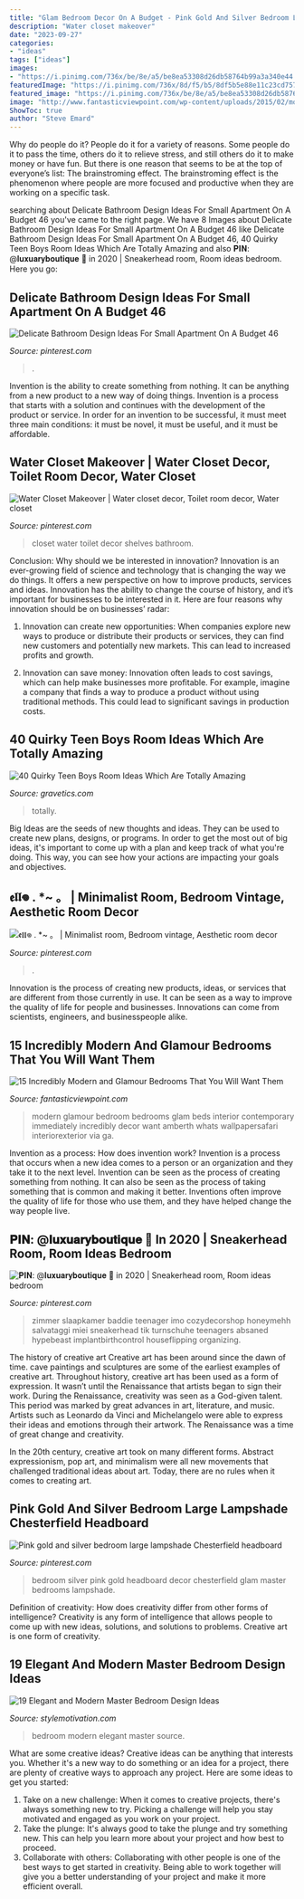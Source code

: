 ```yaml
---
title: "Glam Bedroom Decor On A Budget - Pink Gold And Silver Bedroom Large Lampshade Chesterfield Headboard"
description: "Water closet makeover"
date: "2023-09-27"
categories:
- "ideas"
tags: ["ideas"]
images:
- "https://i.pinimg.com/736x/be/8e/a5/be8ea53308d26db58764b99a3a340e44.jpg"
featuredImage: "https://i.pinimg.com/736x/8d/f5/b5/8df5b5e88e11c23cd7573c9e462c0590.jpg"
featured_image: "https://i.pinimg.com/736x/be/8e/a5/be8ea53308d26db58764b99a3a340e44.jpg"
image: "http://www.fantasticviewpoint.com/wp-content/uploads/2015/02/modern-glamour-bedroom-634x422.jpg"
ShowToc: true
author: "Steve Emard"
---
```



Why do people do it?
People do it for a variety of reasons. Some people do it to pass the time, others do it to relieve stress, and still others do it to make money or have fun. But there is one reason that seems to be at the top of everyone’s list: The brainstroming effect. The brainstroming effect is the phenomenon where people are more focused and productive when they are working on a specific task.

	

		
searching about Delicate Bathroom Design Ideas For Small Apartment On A Budget 46 you've came to the right page. We have 8 Images about Delicate Bathroom Design Ideas For Small Apartment On A Budget 46 like Delicate Bathroom Design Ideas For Small Apartment On A Budget 46, 40 Quirky Teen Boys Room Ideas Which Are Totally Amazing and also 𝐏𝐈𝐍: @𝐥𝐮𝐱𝐮𝐚𝐫𝐲𝐛𝐨𝐮𝐭𝐢𝐪𝐮𝐞 🍒 in 2020 | Sneakerhead room, Room ideas bedroom. Here you go:
		
    
## Delicate Bathroom Design Ideas For Small Apartment On A Budget 46

<img loading=lazy src="https://i.pinimg.com/736x/3f/46/49/3f4649d9b0933767286c0de36d537e6a.jpg" onerror="this.onerror=null;this.src='https://tse4.mm.bing.net/th?id=OIP.R2AwDP4NfGBukrO-BabZ6QHaKQ&amp;pid=15.1';" alt="Delicate Bathroom Design Ideas For Small Apartment On A Budget 46">

_Source: pinterest.com_

>. 

	

Invention is the ability to create something from nothing. It can be anything from a new product to a new way of doing things. Invention is a process that starts with a solution and continues with the development of the product or service. In order for an invention to be successful, it must meet three main conditions: it must be novel, it must be useful, and it must be affordable.

    
## Water Closet Makeover | Water Closet Decor, Toilet Room Decor, Water Closet

<img loading=lazy src="https://i.pinimg.com/736x/6b/81/2a/6b812a7b180ecd892b7751fc3ae04f3c.jpg" onerror="this.onerror=null;this.src='https://tse2.mm.bing.net/th?id=OIP.MTjcOfzwX13n6Qw98PS4tAHaM1&amp;pid=15.1';" alt="Water Closet Makeover | Water closet decor, Toilet room decor, Water closet">

_Source: pinterest.com_

>closet water toilet decor shelves bathroom. 

	

Conclusion: Why should we be interested in innovation?
Innovation is an ever-growing field of science and technology that is changing the way we do things. It offers a new perspective on how to improve products, services and ideas. Innovation has the ability to change the course of history, and it’s important for businesses to be interested in it. Here are four reasons why innovation should be on businesses’ radar:
1) Innovation can create new opportunities: When companies explore new ways to produce or distribute their products or services, they can find new customers and potentially new markets. This can lead to increased profits and growth.

2) Innovation can save money: Innovation often leads to cost savings, which can help make businesses more profitable. For example, imagine a company that finds a way to produce a product without using traditional methods. This could lead to significant savings in production costs.

    
## 40 Quirky Teen Boys Room Ideas Which Are Totally Amazing

<img loading=lazy src="https://www.gravetics.com/wp-content/uploads/2017/06/Beautiful-Room-Decor-768x512.jpg" onerror="this.onerror=null;this.src='https://tse2.mm.bing.net/th?id=OIP.hoO8qnJnKNAO1FgvybolcQHaE8&amp;pid=15.1';" alt="40 Quirky Teen Boys Room Ideas Which Are Totally Amazing">

_Source: gravetics.com_

>totally. 

	

Big Ideas are the seeds of new thoughts and ideas. They can be used to create new plans, designs, or programs. In order to get the most out of big ideas, it's important to come up with a plan and keep track of what you're doing. This way, you can see how your actions are impacting your goals and objectives.

    
## 𝖊𝖑𝖑𖦹 . *~ 。 | Minimalist Room, Bedroom Vintage, Aesthetic Room Decor

<img loading=lazy src="https://i.pinimg.com/736x/55/50/ff/5550ffd411d2dc7220d9ed85e90b2285.jpg" onerror="this.onerror=null;this.src='https://tse2.mm.bing.net/th?id=OIP.DqYCjhSOZpEaYUG4MiOJNgHaNL&amp;pid=15.1';" alt="𝖊𝖑𝖑𖦹 . *~ 。 | Minimalist room, Bedroom vintage, Aesthetic room decor">

_Source: pinterest.com_

>. 

	

Innovation is the process of creating new products, ideas, or services that are different from those currently in use. It can be seen as a way to improve the quality of life for people and businesses. Innovations can come from scientists, engineers, and businesspeople alike.

    
## 15 Incredibly Modern And Glamour Bedrooms That You Will Want Them

<img loading=lazy src="http://www.fantasticviewpoint.com/wp-content/uploads/2015/02/modern-glamour-bedroom-634x422.jpg" onerror="this.onerror=null;this.src='https://tse3.mm.bing.net/th?id=OIP.qChLkLwVWzR_o8x68TC-xAHaE7&amp;pid=15.1';" alt="15 Incredibly Modern and Glamour Bedrooms That You Will Want Them">

_Source: fantasticviewpoint.com_

>modern glamour bedroom bedrooms glam beds interior contemporary immediately incredibly decor want amberth whats wallpapersafari interiorexterior via ga. 

	

Invention as a process: How does invention work?
Invention is a process that occurs when a new idea comes to a person or an organization and they take it to the next level. Invention can be seen as the process of creating something from nothing. It can also be seen as the process of taking something that is common and making it better. Inventions often improve the quality of life for those who use them, and they have helped change the way people live.

    
## 𝐏𝐈𝐍: @𝐥𝐮𝐱𝐮𝐚𝐫𝐲𝐛𝐨𝐮𝐭𝐢𝐪𝐮𝐞 🍒 In 2020 | Sneakerhead Room, Room Ideas Bedroom

<img loading=lazy src="https://i.pinimg.com/736x/be/8e/a5/be8ea53308d26db58764b99a3a340e44.jpg" onerror="this.onerror=null;this.src='https://tse2.mm.bing.net/th?id=OIP.sXsMfrhzDEfRu5i55QjLaQHaOn&amp;pid=15.1';" alt="𝐏𝐈𝐍: @𝐥𝐮𝐱𝐮𝐚𝐫𝐲𝐛𝐨𝐮𝐭𝐢𝐪𝐮𝐞 🍒 in 2020 | Sneakerhead room, Room ideas bedroom">

_Source: pinterest.com_

>zimmer slaapkamer baddie teenager imo cozydecorshop honeymehh salvataggi miei sneakerhead tik turnschuhe teenagers absaned hypebeast implantbirthcontrol houseflipping organizing. 

	

The history of creative art
Creative art has been around since the dawn of time. cave paintings and sculptures are some of the earliest examples of creative art. Throughout history, creative art has been used as a form of expression. It wasn’t until the Renaissance that artists began to sign their work.
During the Renaissance, creativity was seen as a God-given talent. This period was marked by great advances in art, literature, and music. Artists such as Leonardo da Vinci and Michelangelo were able to express their ideas and emotions through their artwork. The Renaissance was a time of great change and creativity.

In the 20th century, creative art took on many different forms. Abstract expressionism, pop art, and minimalism were all new movements that challenged traditional ideas about art. Today, there are no rules when it comes to creating art.

    
## Pink Gold And Silver Bedroom Large Lampshade Chesterfield Headboard

<img loading=lazy src="https://i.pinimg.com/736x/8d/f5/b5/8df5b5e88e11c23cd7573c9e462c0590.jpg" onerror="this.onerror=null;this.src='https://tse4.mm.bing.net/th?id=OIP.FX8p6I7nwJNpWfJ9yV5WFQHaJ3&amp;pid=15.1';" alt="Pink gold and silver bedroom large lampshade Chesterfield headboard">

_Source: pinterest.com_

>bedroom silver pink gold headboard decor chesterfield glam master bedrooms lampshade. 

	

Definition of creativity: How does creativity differ from other forms of intelligence?
Creativity is any form of intelligence that allows people to come up with new ideas, solutions, and solutions to problems. Creative art is one form of creativity.

    
## 19 Elegant And Modern Master Bedroom Design Ideas

<img loading=lazy src="https://www.stylemotivation.com/wp-content/uploads/2013/12/21-Elegant-and-Modern-Master-Bedroom-Design-Ideas-19.jpg" onerror="this.onerror=null;this.src='https://tse3.mm.bing.net/th?id=OIP.jt0diCq2OX3WXPf8VDNcjQAAAA&amp;pid=15.1';" alt="19 Elegant and Modern Master Bedroom Design Ideas">

_Source: stylemotivation.com_

>bedroom modern elegant master source. 

	

What are some creative ideas?
Creative ideas can be anything that interests you. Whether it's a new way to do something or an idea for a project, there are plenty of creative ways to approach any project. Here are some ideas to get you started: 
1. Take on a new challenge: When it comes to creative projects, there's always something new to try. Picking a challenge will help you stay motivated and engaged as you work on your project. 
2. Take the plunge: It's always good to take the plunge and try something new. This can help you learn more about your project and how best to proceed. 
3. Collaborate with others: Collaborating with other people is one of the best ways to get started in creativity. Being able to work together will give you a better understanding of your project and make it more efficient overall.

